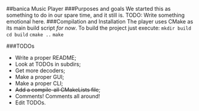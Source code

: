 ##banica Music Player
###Purposes and goals
We started this as something to do in our spare time, and it still is. TODO: Write something emotional here.
###Compilation and Installation
The player uses CMake as its main build script _for now_.
To build the project just execute:
`mkdir build`
`cd build`
`cmake ..`
`make`

###TODOs
*   Write a proper README;
*   Look at TODOs in subdirs;
*   Get more decoders;
*   Make a proper GUI;
*   Make a proper CLI;
*   ~~Add a compile-all CMakeLists file~~;
*   Comments! Comments all around!
*   Edit TODOs.
